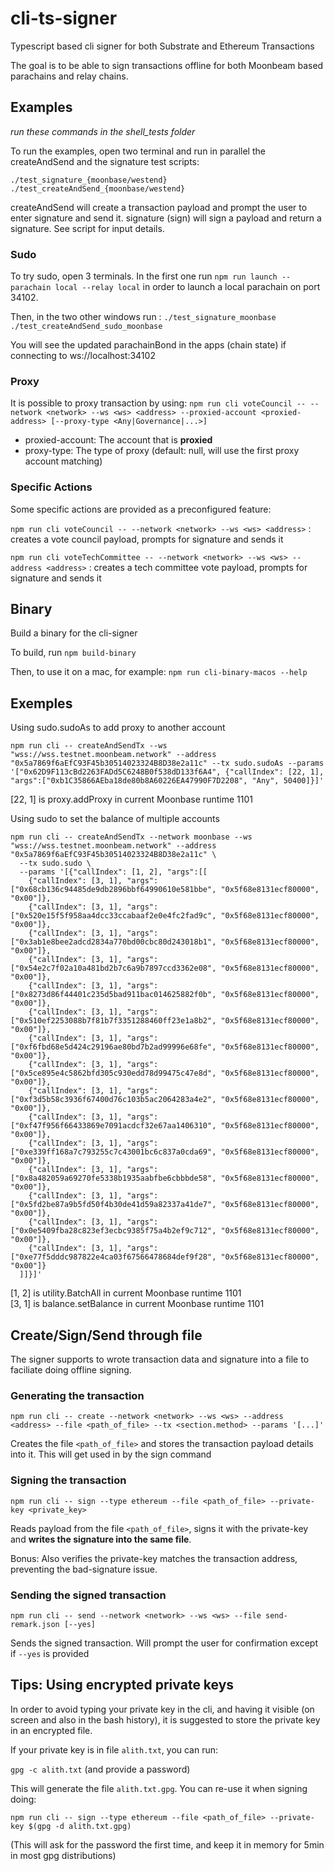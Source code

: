 # cli-ts-signer

Typescript based cli signer for both Substrate and Ethereum Transactions

The goal is to be able to sign transactions offline for both Moonbeam based parachains and relay chains.

## Examples

_run these commands in the shell_tests folder_

To run the examples, open two terminal and run in parallel the createAndSend and the signature test scripts:

`./test_signature_{moonbase/westend}`
`./test_createAndSend_{moonbase/westend}`

createAndSend will create a transaction payload and prompt the user to enter signature and send it.
signature (sign) will sign a payload and return a signature.
See script for input details.

### Sudo

To try sudo, open 3 terminals.
In the first one run `npm run launch --parachain local --relay local` in order
to launch a local parachain on port 34102.

Then, in the two other windows run :
`./test_signature_moonbase`
`./test_createAndSend_sudo_moonbase`

You will see the updated parachainBond in the apps (chain state) if connecting to ws://localhost:34102

### Proxy

It is possible to proxy transaction by using:
`npm run cli voteCouncil -- --network <network> --ws <ws> <address> --proxied-account <proxied-address> [--proxy-type <Any|Governance|...>]`

- proxied-account: The account that is **proxied**
- proxy-type: The type of proxy (default: null, will use the first proxy account matching)

### Specific Actions

Some specific actions are provided as a preconfigured feature:

`npm run cli voteCouncil -- --network <network> --ws <ws> <address>` : creates a vote council payload, prompts for signature and sends it

`npm run cli voteTechCommittee -- --network <network> --ws <ws> --address <address>` : creates a tech committee vote payload, prompts for signature and sends it

## Binary

Build a binary for the cli-signer

To build, run `npm build-binary`

Then, to use it on a mac, for example:
`npm run cli-binary-macos --help`

## Exemples

Using sudo.sudoAs to add proxy to another account

```
npm run cli -- createAndSendTx --ws "wss://wss.testnet.moonbeam.network" --address "0x5a7869f6aEfC93F45b30514023324B8D38e2a11c" --tx sudo.sudoAs --params '["0x62D9F113cBd2263FADd5C6248B0f538dD133f6A4", {"callIndex": [22, 1], "args":["0xb1C35866AEba18de80b8A60226EA47990F7D2208", "Any", 50400]}]'
```

[22, 1] is proxy.addProxy in current Moonbase runtime 1101

Using sudo to set the balance of multiple accounts

```
npm run cli -- createAndSendTx --network moonbase --ws "wss://wss.testnet.moonbeam.network" --address "0x5a7869f6aEfC93F45b30514023324B8D38e2a11c" \
  --tx sudo.sudo \
  --params '[{"callIndex": [1, 2], "args":[[
    {"callIndex": [3, 1], "args":["0x68cb136c94485de9db2896bbf64990610e581bbe", "0x5f68e8131ecf80000", "0x00"]},
    {"callIndex": [3, 1], "args":["0x520e15f5f958aa4dcc33ccabaaf2e0e4fc2fad9c", "0x5f68e8131ecf80000", "0x00"]},
    {"callIndex": [3, 1], "args":["0x3ab1e8bee2adcd2834a770bd00cbc80d243018b1", "0x5f68e8131ecf80000", "0x00"]},
    {"callIndex": [3, 1], "args":["0x54e2c7f02a10a481bd2b7c6a9b7897ccd3362e08", "0x5f68e8131ecf80000", "0x00"]},
    {"callIndex": [3, 1], "args":["0x8273d86f44401c235d5bad911bac014625882f0b", "0x5f68e8131ecf80000", "0x00"]},
    {"callIndex": [3, 1], "args":["0x510ef2253088b7f81b7f3351288460ff23e1a8b2", "0x5f68e8131ecf80000", "0x00"]},
    {"callIndex": [3, 1], "args":["0xf6fbd68e5d424c29196ae80bd7b2ad99996e68fe", "0x5f68e8131ecf80000", "0x00"]},
    {"callIndex": [3, 1], "args":["0x5ce895e4c5862bfd305c930edd78d99475c47e8d", "0x5f68e8131ecf80000", "0x00"]},
    {"callIndex": [3, 1], "args":["0xf3d5b58c3936f67400d76c103b5ac2064283a4e2", "0x5f68e8131ecf80000", "0x00"]},
    {"callIndex": [3, 1], "args":["0xf47f956f66433869e7091acdcf32e67aa1406310", "0x5f68e8131ecf80000", "0x00"]},
    {"callIndex": [3, 1], "args":["0xe339ff168a7c793255c7c43001bc6c837a0cda69", "0x5f68e8131ecf80000", "0x00"]},
    {"callIndex": [3, 1], "args":["0x8a482059a69270fe5338b1935aabfbe6cbbbde58", "0x5f68e8131ecf80000", "0x00"]},
    {"callIndex": [3, 1], "args":["0x5fd2be87a9b5fd50f4b30de41d59a82337a41de7", "0x5f68e8131ecf80000", "0x00"]},
    {"callIndex": [3, 1], "args":["0x0e5409fba28c823ef3ecbc9385f75a4b2ef9c712", "0x5f68e8131ecf80000", "0x00"]},
    {"callIndex": [3, 1], "args":["0xe77f5dddc987822e4ca03f67566478684def9f28", "0x5f68e8131ecf80000", "0x00"]}
  ]]}]'
```

[1, 2] is utility.BatchAll in current Moonbase runtime 1101  
[3, 1] is balance.setBalance in current Moonbase runtime 1101

## Create/Sign/Send through file

The signer supports to wrote transaction data and signature into a file to faciliate doing offline signing.

### Generating the transaction

`npm run cli -- create --network <network> --ws <ws> --address <address> --file <path_of_file> --tx <section.method> --params '[...]'`

Creates the file `<path_of_file>` and stores the transaction payload details into it. This will get used in by the sign command

### Signing the transaction

`npm run cli -- sign --type ethereum --file <path_of_file> --private-key <private_key>`

Reads payload from the file `<path_of_file>`, signs it with the private-key and **writes the signature into the same file**.

Bonus: Also verifies the private-key matches the transaction address, preventing the bad-signature issue.

### Sending the signed transaction

`npm run cli -- send --network <network> --ws <ws> --file send-remark.json [--yes]`

Sends the signed transaction. Will prompt the user for confirmation except if `--yes` is provided

## Tips: Using encrypted private keys

In order to avoid typing your private key in the cli, and having it visible (on screen and also in the bash history), it is suggested to store the private key in an encrypted file.

If your private key is in file `alith.txt`, you can run:

`gpg -c alith.txt` (and provide a password)

This will generate the file `alith.txt.gpg`. You can re-use it when signing doing:

`npm run cli -- sign --type ethereum --file <path_of_file> --private-key $(gpg -d alith.txt.gpg)`

(This will ask for the password the first time, and keep it in memory for 5min in most gpg distributions)
